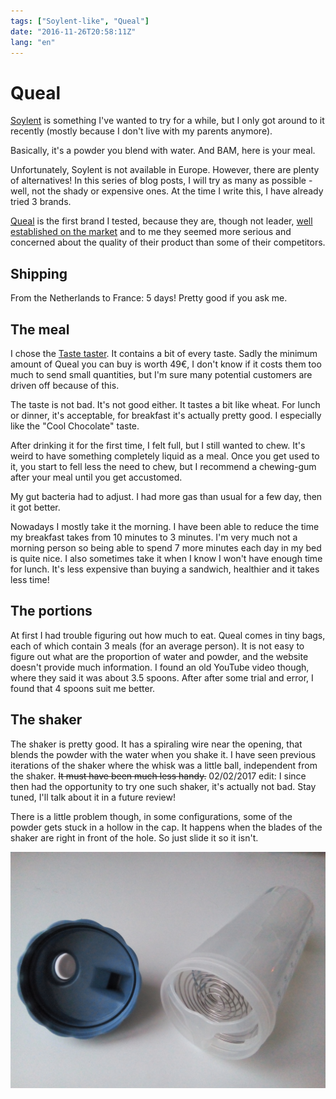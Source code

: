 ```yaml
---
tags: ["Soylent-like", "Queal"]
date: "2016-11-26T20:58:11Z"
lang: "en"
---
```


# Queal

[Soylent](https://en.wikipedia.org/wiki/Soylent_%28food%29) is something I've wanted to try for a while, but I only got around to it recently (mostly because I don't live with my parents anymore).

Basically, it's a powder you blend with water. And BAM, here is your meal.

Unfortunately, Soylent is not available in Europe. However, there are plenty of alternatives!
In this series of blog posts, I will try as many as possible - well, not the shady or expensive ones. At the time I write this, I have already tried 3 brands.

[Queal](https://queal.com/) is the first brand I tested, because they are, though not leader, [well established on the market](https://www.instant.ly/report/5762d6e6e4b077dda75559cb#570150e1e4b01f436648be68) and to me they seemed more serious and concerned about the quality of their product than some of their competitors.

## Shipping

From the Netherlands to France: 5 days! Pretty good if you ask me.

## The meal

I chose the [Taste taster](https://order.queal.com/order/). It contains a bit of every taste.
Sadly the minimum amount of Queal you can buy is worth 49€, I don't know if it costs them too much to send small quantities, but I'm sure many potential customers are driven off because of this.

The taste is not bad. It's not good either. It tastes a bit like wheat.
For lunch or dinner, it's acceptable, for breakfast it's actually pretty good. I especially like the "Cool Chocolate" taste.

After drinking it for the first time, I felt full, but I still wanted to chew. It's weird to have something completely liquid as a meal. Once you get used to it, you start to fell less the need to chew, but I recommend a chewing-gum after your meal until you get accustomed.

My gut bacteria had to adjust. I had more gas than usual for a few day, then it got better.

Nowadays I mostly take it the morning. I have been able to reduce the time my breakfast takes from 10 minutes to 3 minutes. I'm very much not a morning person so being able to spend 7 more minutes each day in my bed is quite nice.
I also sometimes take it when I know I won't have enough time for lunch. It's less expensive than buying a sandwich, healthier and it takes less time!

## The portions

At first I had trouble figuring out how much to eat. Queal comes in tiny bags, each of which contain 3 meals (for an average person).
It is not easy to figure out what are the proportion of water and powder, and the website doesn't provide much information.
I found an old YouTube video though, where they said it was about 3.5 spoons.
After after some trial and error, I found that 4 spoons suit me better.


## The shaker

The shaker is pretty good. It has a spiraling wire near the opening, that blends the powder with the water when you shake it. I have seen previous iterations of the shaker where the whisk was a little ball, independent from the shaker. ~~It must have been much less handy.~~ 02/02/2017 edit: I since then had the opportunity to try one such shaker, it's actually not bad. Stay tuned, I'll talk about it in a future review!

There is a little problem though, in some configurations, some of the powder gets stuck in a hollow in the cap. It happens when the blades of the shaker are right in front of the hole. So just slide it so it isn't.

![Queal shaker](shaker.jpg)
